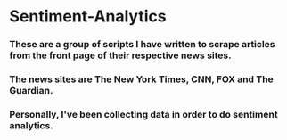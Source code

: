 # Sentiment-Analytics

### These are a group of scripts I have written to scrape articles from the front page of their respective news sites. 

### The news sites are The New York Times, CNN, FOX and The Guardian.  

### Personally, I've been collecting data in order to do sentiment analytics. 

